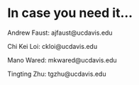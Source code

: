 <h1>In case you need it...</h1>
<p>Andrew Faust: ajfaust@ucdavis.edu</p>
<p>Chi Kei Loi: ckloi@ucdavis.edu</p>
<p>Mano Wared: mkwared@ucdavis.edu</p>
<p>Tingting Zhu: tgzhu@ucdavis.edu</p>
